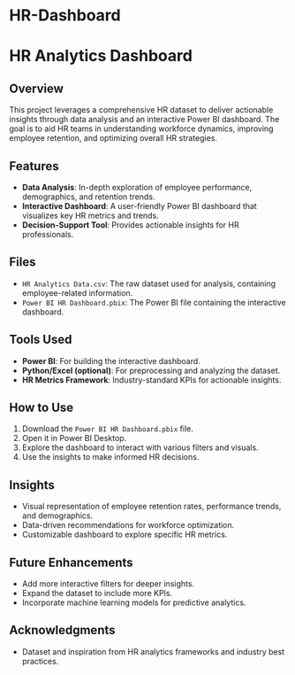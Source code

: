 # HR-Dashboard


# HR Analytics Dashboard

## Overview

This project leverages a comprehensive HR dataset to deliver actionable insights through data analysis and an interactive Power BI dashboard. The goal is to aid HR teams in understanding workforce dynamics, improving employee retention, and optimizing overall HR strategies.

## Features

- **Data Analysis**: In-depth exploration of employee performance, demographics, and retention trends.
- **Interactive Dashboard**: A user-friendly Power BI dashboard that visualizes key HR metrics and trends.
- **Decision-Support Tool**: Provides actionable insights for HR professionals.

## Files

- `HR Analytics Data.csv`: The raw dataset used for analysis, containing employee-related information.
- `Power BI HR Dashboard.pbix`: The Power BI file containing the interactive dashboard.

## Tools Used

- **Power BI**: For building the interactive dashboard.
- **Python/Excel (optional)**: For preprocessing and analyzing the dataset.
- **HR Metrics Framework**: Industry-standard KPIs for actionable insights.

## How to Use

1. Download the `Power BI HR Dashboard.pbix` file.
2. Open it in Power BI Desktop.
3. Explore the dashboard to interact with various filters and visuals.
4. Use the insights to make informed HR decisions.

## Insights

- Visual representation of employee retention rates, performance trends, and demographics.
- Data-driven recommendations for workforce optimization.
- Customizable dashboard to explore specific HR metrics.

## Future Enhancements

- Add more interactive filters for deeper insights.
- Expand the dataset to include more KPIs.
- Incorporate machine learning models for predictive analytics.

## Acknowledgments

- Dataset and inspiration from HR analytics frameworks and industry best practices.
